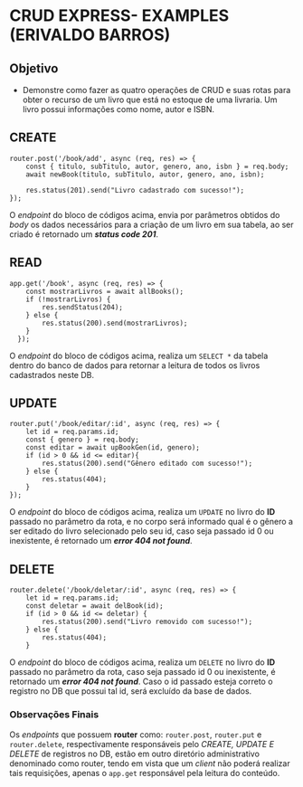 # CRUD EXPRESS- EXAMPLES (ERIVALDO BARROS)

## Objetivo
* Demonstre como fazer as quatro operações de CRUD e suas rotas para obter o recurso de um livro que está no estoque de uma livraria. Um livro possui informações como nome, autor e ISBN.
## CREATE
```
router.post('/book/add', async (req, res) => {
    const { titulo, subTitulo, autor, genero, ano, isbn } = req.body;
    await newBook(titulo, subTitulo, autor, genero, ano, isbn);
    
    res.status(201).send("Livro cadastrado com sucesso!");
});
```
O *endpoint* do bloco de códigos acima, envia por parâmetros obtidos do *body* os dados necessários para a criação de um livro em sua tabela, ao ser criado é retornado um ***status code 201***.
## READ
```
app.get('/book', async (req, res) => {
    const mostrarLivros = await allBooks();
    if (!mostrarLivros) {
        res.sendStatus(204);
    } else {
        res.status(200).send(mostrarLivros);
    }
  });
```
O *endpoint* do bloco de códigos acima, realiza um ```SELECT *``` da tabela dentro do banco de dados para retornar a leitura de todos os livros cadastrados neste DB.
## UPDATE
```
router.put('/book/editar/:id', async (req, res) => {
    let id = req.params.id;
    const { genero } = req.body;
    const editar = await upBookGen(id, genero);
    if (id > 0 && id <= editar){
        res.status(200).send("Gênero editado com sucesso!");
    } else {
        res.status(404);
    }
});
```
O *endpoint* do bloco de códigos acima, realiza um ```UPDATE``` no livro do **ID** passado no parâmetro da rota, e no corpo será informado qual é o gênero a ser editado do livro selecionado pelo seu id, caso seja passado id 0 ou inexistente, é retornado um ***error 404 not found***.
## DELETE
```
router.delete('/book/deletar/:id', async (req, res) => {
    let id = req.params.id;
    const deletar = await delBook(id);
    if (id > 0 && id <= deletar) {
        res.status(200).send("Livro removido com sucesso!");
    } else {
        res.status(404);
    }
```
O *endpoint* do bloco de códigos acima, realiza um ```DELETE``` no livro do **ID** passado no parâmetro da rota, caso seja passado id 0 ou inexistente, é retornado um ***error 404 not found***. Caso o id passado esteja correto o registro no DB que possui tal id, será excluído da base de dados.

### Observações Finais
Os *endpoints* que possuem **router** como: ```router.post```, ```router.put``` e ```router.delete```, respectivamente responsáveis pelo *CREATE, UPDATE E DELETE* de registros no DB, estão em outro diretório administrativo denominado como router, tendo em vista que um *client* não poderá realizar tais requisições, apenas o ```app.get``` responsável pela leitura do conteúdo.